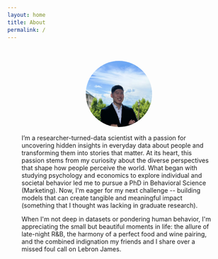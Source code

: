 ```yaml
---
layout: home
title: About
permalink: /
---
```


<section class="about-content" style="background-color: transparent; padding: 2rem;">
  <div class="about-container" style="text-align: left; max-width: 800px; margin: 0 auto;">
    <img 
      src="../profile.jpg" 
      alt="Jeffrey Kang" 
      style="margin: 0 auto 1rem auto; display: block; width: 150px; height: 150px; border-radius: 50%; object-fit: cover;"
    >
    <p>
      I’m a researcher-turned-data scientist with a passion for uncovering hidden insights in everyday data about people 
      and transforming them into stories that matter. At its heart, this passion stems from my curiosity about the diverse 
      perspectives that shape how people perceive the world. What began with studying psychology and economics to explore 
      individual and societal behavior led me to pursue a PhD in Behavioral Science (Marketing). Now, I'm eager for my 
      next challenge -- building models that can create tangible and meaningful impact (something that I thought was lacking 
      in graduate research).
    </p>
    <p>
      When I'm not deep in datasets or pondering human behavior, I'm appreciating the small but beautiful moments in life: 
      the allure of late-night R&B, the harmony of a perfect food and wine pairing, and the combined indignation my friends 
      and I share over a missed foul call on Lebron James.
    </p>
  </div>
</section>
